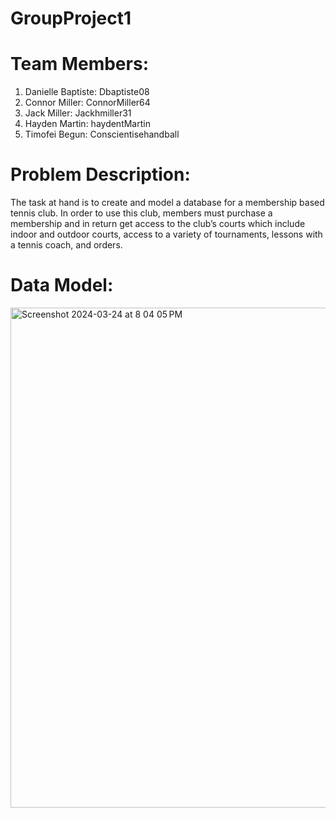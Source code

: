 # GroupProject1

# Team Members:
1. Danielle Baptiste: Dbaptiste08
2. Connor Miller: ConnorMiller64
3. Jack Miller: Jackhmiller31
4. Hayden Martin: haydentMartin
5. Timofei Begun: Conscientisehandball 

# Problem Description:
The task at hand is to create and model a database for a membership based tennis club. In order to use this club, members must purchase a membership and in return get access to the club’s courts which include indoor and outdoor courts, access to a variety of tournaments, lessons with a tennis coach, and orders.

# Data Model:




<img width="800" alt="Screenshot 2024-03-24 at 8 04 05 PM" src="https://github.com/dbaptiste08/GroupProject1/assets/149968815/28525620-ff8a-4f83-ae90-8ffd1dd36a67">









